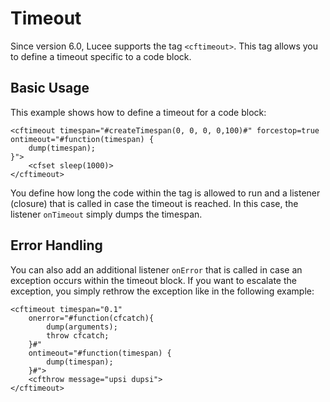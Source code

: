 <!--
{
  "title": "Timeout",
  "id": "timeout",
  "description": "Learn how to use the <cftimeout> tag in Lucee. This guide demonstrates how to define a timeout specific to a code block, handle timeouts with a listener, and handle errors within the timeout block.",
  "keywords": [
    "tag",
    "timeout",
    "listener",
    "Lucee",
    "cftimeout",
    "error handling"
  ],
  "related": [
    "tag-timeout"
  ]
}
-->

# Timeout

Since version 6.0, Lucee supports the tag `<cftimeout>`. This tag allows you to define a timeout specific to a code block.

## Basic Usage

This example shows how to define a timeout for a code block:

```lucee
<cftimeout timespan="#createTimespan(0, 0, 0, 0,100)#" forcestop=true ontimeout="#function(timespan) {
    dump(timespan);
}">
    <cfset sleep(1000)>
</cftimeout>
```

You define how long the code within the tag is allowed to run and a listener (closure) that is called in case the timeout is reached. In this case, the listener `onTimeout` simply dumps the timespan.

## Error Handling

You can also add an additional listener `onError` that is called in case an exception occurs within the timeout block. If you want to escalate the exception, you simply rethrow the exception like in the following example:

```lucee
<cftimeout timespan="0.1"
    onerror="#function(cfcatch){
        dump(arguments);
        throw cfcatch;
    }#"
    ontimeout="#function(timespan) {
        dump(timespan);
    }#">
    <cfthrow message="upsi dupsi">
</cftimeout>
```
